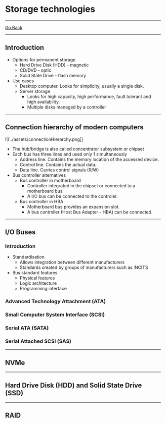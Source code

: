 # Storage technologies
---
[Go Back](UNIOVI/3S2_IntSys/README.md)

---
## Introduction
- Options for permanent storage.
	- Hard Drive Disk (HDD) - magnetic
	- CD/DVD - optic
	- Solid State Drive - flash memory
- Use cases
	- Desktop computer. Looks for simplicity, usually a single disk.
	- Server storage
		- Looks for high capacity, high performance, fault tolerant and high availability.
		- Multiple disks managed by a controller
---
## Connection hierarchy of modern computers
![[../assets/connectionHierarchy.png]]
- The hub/bridge is also called concentrator subsystem or chipset
- Each bus has three lines and used only 1 simultaneously
	- Address line. Contains the memory location of the accessed device.
	- Control line. Contains the actual data.
	- Data line. Carries control signals (R/W)
- Bus controller alternatives
	- Bus controller in motherboard
		- Controller integrated in the chipset or connected to a motherboard bus.
		- A I/O bus can be connected to the controler.
	- Bus controller in HBA
		- Motherboard bus provides an expansion slot.
		- A bus controller (Host Bus Adapter - HBA) can be connected.
---
## I/O Buses
### Introduction
- Standardisation
	- Allows integration between different manufacturers
	- Standards created by groups of manufacturers such as INCITS
- Bus standard features
	- Physical features
	- Logic architecture
	- Programming interface
### Advanced Technology Attachment (ATA)

### Small Computer System Interface (SCSI)

### Serial ATA (SATA)

### Serial Attached SCSI (SAS)

---
## NVMe

---
## Hard Drive Disk (HDD) and Solid State Drive (SSD)

---
## RAID